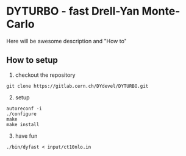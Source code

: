 # DYTURBO - fast Drell-Yan Monte-Carlo

Here will be awesome description and "How to"

## How to setup
 1. checkout the repository
```
git clone https://gitlab.cern.ch/DYdevel/DYTURBO.git
```

 2. setup
```
autoreconf -i
./configure
make
make install
```

 3. have fun
```
./bin/dyfast < input/ct10nlo.in
```


